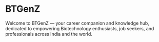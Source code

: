 # BTGenZ
Welcome to BTGenZ — your career companion and knowledge hub, dedicated to empowering Biotechnology enthusiasts, job seekers, and professionals across India and the world.
